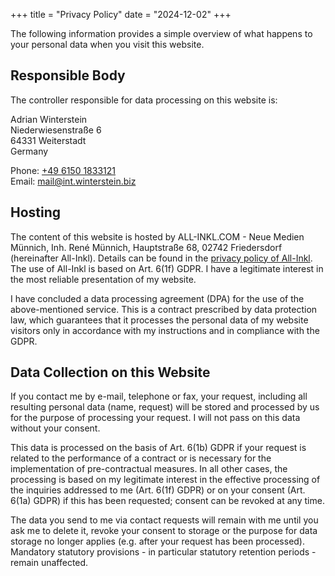 +++
title = "Privacy Policy"
date = "2024-12-02"
+++

The following information provides a simple overview of what happens to your personal data when you visit this website.

## Responsible Body

The controller responsible for data processing on this website is:

Adrian Winterstein\
Niederwiesenstraße 6\
64331 Weiterstadt\
Germany

Phone: [+49 6150 1833121](tel:+4961501833121)\
Email: [mail@int.winterstein.biz](mailto:mail@int.winterstein.biz)

## Hosting

The content of this website is hosted by ALL-INKL.COM - Neue Medien Münnich, Inh. René Münnich, Hauptstraße 68, 02742 Friedersdorf (hereinafter All-Inkl). Details can be found in the [privacy policy of All-Inkl](https://all-inkl.com/datenschutzinformationen/).
The use of All-Inkl is based on Art. 6(1f) GDPR. I have a legitimate interest in the most reliable presentation of my website.

I have concluded a data processing agreement (DPA) for the use of the above-mentioned service. This is a contract prescribed by data protection law, which guarantees that it processes the personal data of my website visitors only in accordance with my instructions and in compliance with the GDPR.

## Data Collection on this Website

If you contact me by e-mail, telephone or fax, your request, including all resulting personal data (name, request) will be stored and processed by us for the purpose of processing your request. I will not pass on this data without your consent.

This data is processed on the basis of Art. 6(1b) GDPR if your request is related to the performance of a contract or is necessary for the implementation of pre-contractual measures. In all other cases, the processing is based on my legitimate interest in the effective processing of the inquiries addressed to me (Art. 6(1f) GDPR) or on your consent (Art. 6(1a) GDPR) if this has been requested; consent can be revoked at any time.

The data you send to me via contact requests will remain with me until you ask me to delete it, revoke your consent to storage or the purpose for data storage no longer applies (e.g. after your request has been processed). Mandatory statutory provisions - in particular statutory retention periods - remain unaffected.